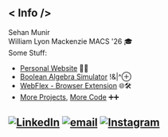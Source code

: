## < Info />
Sehan Munir <br>
William Lyon Mackenzie MACS '26 🎓 <br>
Some Stuff: <br>
- [Personal Website](https://emera1d3x.github.io/)  👤💼 <br>
- [Boolean Algebra Simulator](https://emera1d3x.github.io/Boolean-Algebra/homepage.html) !&|^⊕<br>
- [WebFlex - Browser Extension](https://emera1d3x.github.io/Boolean-Algebra/homepage.html) 🌐🛠️ <br>
- [More Projects](https://emera1d3x.github.io/projects.html), [More Code](https://github.com/Emera1d3x?tab=repositories) ➕➕

[![LinkedIn](https://img.shields.io/badge/LinkedIn-%230077B5.svg?logo=linkedin&logoColor=white)](https://linkedin.com/in/Sehan-Munir) [![email](https://img.shields.io/badge/Email-D14836?logo=gmail&logoColor=white)](mailto:sehanmunirgoldar@gmail.com) [![Instagram](https://img.shields.io/badge/Instagram-%23E4405F.svg?logo=Instagram&logoColor=white)](https://instagram.com/emera1d3x_)
---
